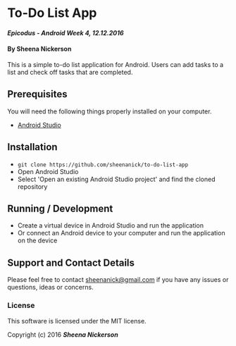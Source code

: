 # To-Do List App

#### _Epicodus - Android Week 4, 12.12.2016_

#### By Sheena Nickerson

This is a simple to-do list application for Android. Users can add tasks to a list and check off tasks that are completed.

## Prerequisites

You will need the following things properly installed on your computer.

* [Android Studio](https://developer.android.com/studio/index.html)

## Installation

* `git clone https://github.com/sheenanick/to-do-list-app`
* Open Android Studio
* Select 'Open an existing Android Studio project' and find the cloned repository

## Running / Development

* Create a virtual device in Android Studio and run the application
* Or connect an Android device to your computer and run the application on the device

## Support and Contact Details

Please feel free to contact sheenanick@gmail.com if you have any issues or questions, ideas or concerns.

### License

This software is licensed under the MIT license.

Copyright (c) 2016 **_Sheena Nickerson_**
